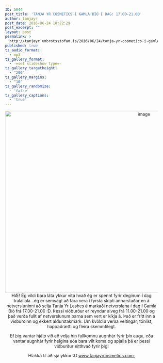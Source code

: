 ```yaml
---
ID: 5844
post_title: 'TANJA YR COSMETICS Í GAMLA BÍÓ Í DAG: 17.00-21.00'
author: tanjayr
post_date: 2016-06-24 10:22:29
post_excerpt: ""
layout: post
permalink: >
  http://tanjayr.umbrotsstofan.is/2016/06/24/tanja-yr-cosmetics-i-gamla-bio-i-dag-17-00-21-00/
published: true
tz_audio_format:
  - mp3
tz_gallery_format:
  - -=set slideshow type=-
tz_gallery_targetheight:
  - "200"
tz_gallery_margins:
  - "10"
tz_gallery_randomize:
  - 'false'
tz_gallery_captions:
  - 'true'
---
```

<p style="text-align: center;"><img class="aligncenter size-large wp-image-5706" src="http://www.tanjayr.com/wp-content/uploads/2016/04/image8-1024x683.jpeg" alt="image" width="900" height="600" />
HÆ! Ég vildi bara láta ykkur vita hvað ég er spennt fyrir deginum í dag tralallala...ég er semsagt að fara vera í fyrsta skipti annarstaðar en á netversluninni að selja Tanja Yr Lashes á markaði netverslana í dag í Gamla Bíó frá 17.00-21.00 :D. Þessi viðburður er reyndar alveg frá 11.00-21.00 og það verða fullt af netverslunum þarna sem vert er kíkja á. Það er frítt inn á viðburðinn og ekkert aldurstakmark. Um kvöldið verða veitingar, tónlist, happadrætti og fleira skemmtilegt.</p>
<p style="text-align: center;">Ef þig vantar hjálp við að velja hin fullkomnu augnhár fyrir þín augu, eða vantar augnhár fyrir helgina eða bara vilt koma og spjalla þá er þessi viðburður eitthvað fyrir þig!</p>
<p style="text-align: center;">Hlakka til að sjá ykkur :D
<a href="http://www.tanjayrcosmetics.com" target="_blank">www.tanjayrcosmetics.com </a></p>